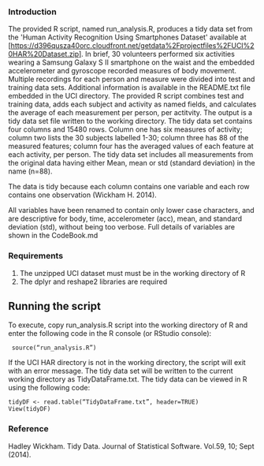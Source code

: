 ### IntroductionThe provided R script, named run_analysis.R, produces a tidy data set from the 'Human Activity Recognition Using Smartphones Dataset' available at [https://d396qusza40orc.cloudfront.net/getdata%2Fprojectfiles%2FUCI%20HAR%20Dataset.zip]. In brief, 30 volunteers performed six activities wearing a Samsung Galaxy S II smartphone on the waist and the embedded accelerometer and gyroscope recorded measures of body movement. Multiple recordings for each person and measure were divided into test and training data sets. Additional information is available in the README.txt file embedded in the UCI directory. The provided R script combines test and training data, adds each subject and activity as named fields, and calculates the average of each measurement per person, per actitvity. The output is a tidy data set file written to the working directory. The tidy data set contains four columns and 15480 rows. Column one has six measures of activity; column two lists the 30 subjects labelled 1-30; column three has 88 of the measured features; column four has the averaged values of each feature at each activity, per person. The tidy data set includes all measurements from the original data having either Mean, mean or std (standard deviation) in the name (n=88).The data is tidy because each column contains one variable and each row contains one observation (Wickham H. 2014).All variables have been renamed to contain only lower case characters, and are descriptive for body, time, accelerometer (acc), mean, and standard deviation (std), without being too verbose. Full details of variables are shown in the CodeBook.md### Requirements1. The unzipped UCI dataset must must be in the working directory of R 2. The dplyr and reshape2 libraries are required## Running the scriptTo execute, copy run_analysis.R script into the working directory of R and enter the following code in the R console (or RStudio console):``` source(“run_analysis.R”)``` If the UCI HAR directory is not in the working directory, the script will exit with an error message. The tidy data set will be written to the current working directory as TidyDataFrame.txt.The tidy data can be viewed in R using the following code:```tidyDF <- read.table(“TidyDataFrame.txt”, header=TRUE)View(tidyDF)```### ReferenceHadley Wickham. Tidy Data. Journal of Statistical Software. Vol.59, 10; Sept (2014).
